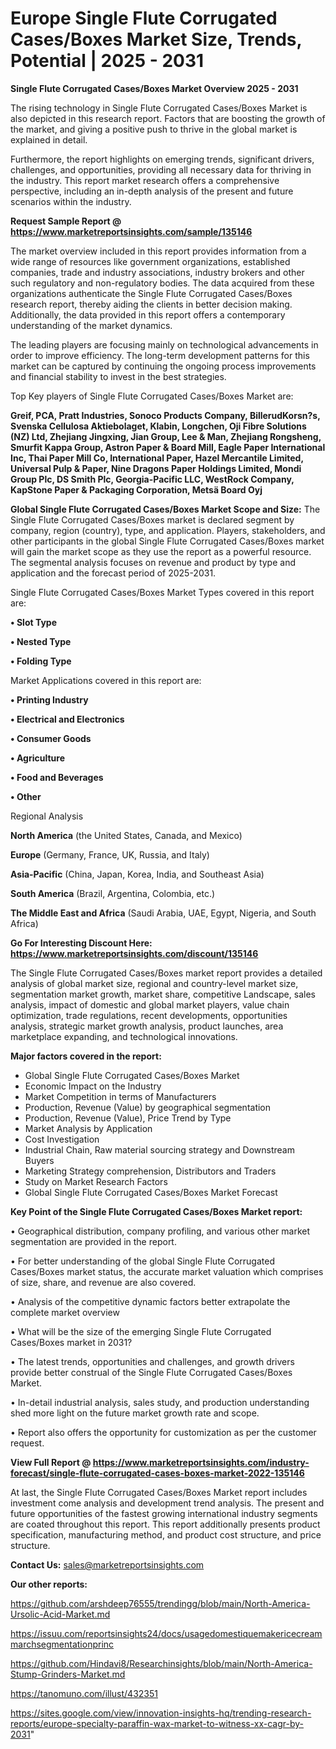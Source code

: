 # Europe Single Flute Corrugated Cases/Boxes Market Size, Trends, Potential | 2025 - 2031

<Strong> Single Flute Corrugated Cases/Boxes Market Overview 2025 - 2031</strong>

The rising technology in Single Flute Corrugated Cases/Boxes Market is also depicted in this research report. Factors that are boosting the growth of the market, and giving a positive push to thrive in the global market is explained in detail.

Furthermore, the report highlights on emerging trends, significant drivers, challenges, and opportunities, providing all necessary data for thriving in the industry. This report market research offers a comprehensive perspective, including an in-depth analysis of the present and future scenarios within the industry.

<strong>Request Sample Report @ <a href=https://www.marketreportsinsights.com/sample/135146>https://www.marketreportsinsights.com/sample/135146</a></strong>

The market overview included in this report provides information from a wide range of resources like government organizations, established companies, trade and industry associations, industry brokers and other such regulatory and non-regulatory bodies. The data acquired from these organizations authenticate the Single Flute Corrugated Cases/Boxes research report, thereby aiding the clients in better decision making. Additionally, the data provided in this report offers a contemporary understanding of the market dynamics.

The leading players are focusing mainly on technological advancements in order to improve efficiency. The long-term development patterns for this market can be captured by continuing the ongoing process improvements and financial stability to invest in the best strategies.

Top Key players of Single Flute Corrugated Cases/Boxes Market are:

<strong>Greif, PCA, Pratt Industries, Sonoco Products Company, BillerudKorsn?s, Svenska Cellulosa Aktiebolaget, Klabin, Longchen, Oji Fibre Solutions (NZ) Ltd, Zhejiang Jingxing, Jian Group, Lee & Man, Zhejiang Rongsheng, Smurfit Kappa Group, Astron Paper & Board Mill, Eagle Paper International Inc, Thai Paper Mill Co, International Paper, Hazel Mercantile Limited, Universal Pulp & Paper, Nine Dragons Paper Holdings Limited, Mondi Group Plc, DS Smith Plc, Georgia-Pacific LLC, WestRock Company, KapStone Paper & Packaging Corporation, Metsä Board Oyj</strong>

<strong><b>Global Single Flute Corrugated Cases/Boxes Market Scope and Size:</b></strong>
The Single Flute Corrugated Cases/Boxes market is declared segment by company, region (country), type, and application. Players, stakeholders, and other participants in the global Single Flute Corrugated Cases/Boxes market will gain the market scope as they use the report as a powerful resource. The segmental analysis focuses on revenue and product by type and application and the forecast period of 2025-2031.

Single Flute Corrugated Cases/Boxes Market Types covered in this report are:

<strong>• Slot Type

• Nested Type

• Folding Type</strong>

Market Applications covered in this report are:

<strong>• Printing Industry

• Electrical and Electronics

• Consumer Goods

• Agriculture

• Food and Beverages

• Other</strong> 

Regional Analysis

<strong>North America</strong> (the United States, Canada, and Mexico)

<strong>Europe</strong> (Germany, France, UK, Russia, and Italy)

<strong>Asia-Pacific</strong> (China, Japan, Korea, India, and Southeast Asia)

<strong>South America</strong> (Brazil, Argentina, Colombia, etc.)

<strong>The Middle East and Africa</strong> (Saudi Arabia, UAE, Egypt, Nigeria, and South Africa)

<strong>Go For Interesting Discount Here: <a href=https://www.marketreportsinsights.com/discount/135146>https://www.marketreportsinsights.com/discount/135146</a></strong>

The Single Flute Corrugated Cases/Boxes market report provides a detailed analysis of global market size, regional and country-level market size, segmentation market growth, market share, competitive Landscape, sales analysis, impact of domestic and global market players, value chain optimization, trade regulations, recent developments, opportunities analysis, strategic market growth analysis, product launches, area marketplace expanding, and technological innovations.

<strong><b>Major factors covered in the report:</b></strong>
<ul>
  <li>Global Single Flute Corrugated Cases/Boxes Market </li>
  <li>Economic Impact on the Industry</li>
  <li>Market Competition in terms of Manufacturers</li>
  <li>Production, Revenue (Value) by geographical segmentation</li>
  <li>Production, Revenue (Value), Price Trend by Type</li>
  <li>Market Analysis by Application</li>
  <li>Cost Investigation</li>
  <li>Industrial Chain, Raw material sourcing strategy and Downstream Buyers</li>
  <li>Marketing Strategy comprehension, Distributors and Traders</li>
  <li>Study on Market Research Factors</li>
  <li>Global Single Flute Corrugated Cases/Boxes Market Forecast</li>
</ul>

<strong><b>Key Point of the Single Flute Corrugated Cases/Boxes Market report:</b></strong>

• Geographical distribution, company profiling, and various other market segmentation are provided in the report.

• For better understanding of the global Single Flute Corrugated Cases/Boxes market status, the accurate market valuation which comprises of size, share, and revenue are also covered.

• Analysis of the competitive dynamic factors better extrapolate the complete market overview

• What will be the size of the emerging Single Flute Corrugated Cases/Boxes market in 2031?

• The latest trends, opportunities and challenges, and growth drivers provide better construal of the Single Flute Corrugated Cases/Boxes Market.

• In-detail industrial analysis, sales study, and production understanding shed more light on the future market growth rate and scope.

• Report also offers the opportunity for customization as per the customer request.

<strong><b>View Full Report @ <a href=https://www.marketreportsinsights.com/industry-forecast/single-flute-corrugated-cases-boxes-market-2022-135146>https://www.marketreportsinsights.com/industry-forecast/single-flute-corrugated-cases-boxes-market-2022-135146</a></b></strong>


At last, the Single Flute Corrugated Cases/Boxes Market report includes investment come analysis and development trend analysis. The present and future opportunities of the fastest growing international industry segments are coated throughout this report. This report additionally presents product specification, manufacturing method, and product cost structure, and price structure.

<strong>Contact Us:</strong>
sales@marketreportsinsights.com

<strong>Our other reports:</strong>

<a href=https://github.com/arshdeep76555/trendingg/blob/main/North-America-Ursolic-Acid-Market.md>https://github.com/arshdeep76555/trendingg/blob/main/North-America-Ursolic-Acid-Market.md</a>

<a href=https://issuu.com/reportsinsights24/docs/usagedomestiquemakericecreammarchsegmentationprinc>https://issuu.com/reportsinsights24/docs/usagedomestiquemakericecreammarchsegmentationprinc</a>

<a href=https://github.com/Hindavi8/Researchinsights/blob/main/North-America-Stump-Grinders-Market.md>https://github.com/Hindavi8/Researchinsights/blob/main/North-America-Stump-Grinders-Market.md</a>

<a href=https://tanomuno.com/illust/432351>https://tanomuno.com/illust/432351</a>

<a href=https://sites.google.com/view/innovation-insights-hq/trending-research-reports/europe-specialty-paraffin-wax-market-to-witness-xx-cagr-by-2031>https://sites.google.com/view/innovation-insights-hq/trending-research-reports/europe-specialty-paraffin-wax-market-to-witness-xx-cagr-by-2031</a>"
